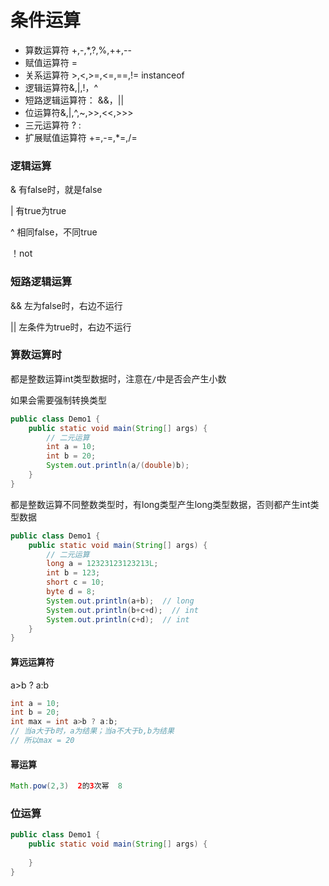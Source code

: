 # 条件运算

- 算数运算符  +,-,*,?,%,++,--
- 赋值运算符 =
- 关系运算符 >,<,>=,<=,==,!=  instanceof
- 逻辑运算符&,|,!，^
- 短路逻辑运算符： &&，||
- 位运算符&,|,^,~,>>,<<,>>>
- 三元运算符 ? :
- 扩展赋值运算符 +=,-=,*=,/=

### 逻辑运算

& 有false时，就是false

| 有true为true

^ 相同false，不同true

！not

### 短路逻辑运算

&& 左为false时，右边不运行

|| 左条件为true时，右边不运行

### 算数运算时

都是整数运算int类型数据时，注意在`/`中是否会产生小数

如果会需要强制转换类型

```java
public class Demo1 {
    public static void main(String[] args) {
        // 二元运算
        int a = 10;
        int b = 20;
        System.out.println(a/(double)b);
    }
}
```

都是整数运算不同整数类型时，有long类型产生long类型数据，否则都产生int类型数据

```JAVA
public class Demo1 {
    public static void main(String[] args) {
        // 二元运算
        long a = 12323123123213L;
        int b = 123;
        short c = 10;
        byte d = 8;
        System.out.println(a+b);  // long
        System.out.println(b+c+d);  // int 
        System.out.println(c+d);  // int
    }
}
```

#### 算远运算符

a>b ? a:b

```java
int a = 10;
int b = 20;
int max = int a>b ? a:b;  
// 当a大于b时，a为结果；当a不大于b,b为结果
// 所以max = 20
```



#### 幂运算

```java
Math.pow(2,3)  2的3次幂  8
```



### 位运算

```java
public class Demo1 {
    public static void main(String[] args) {
        
    }
}

```

